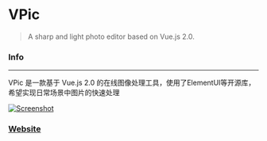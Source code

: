 # VPic

> A sharp and light photo editor based on Vue.js 2.0.

### Info
---
VPic 是一款基于 Vue.js 2.0 的在线图像处理工具，使用了ElementUI等开源库，希望实现日常场景中图片的快速处理

[![Screenshot](http://7xr868.com1.z0.glb.clouddn.com/VPic.gif)](https://licao404.github.io/VPic)

### [Website](https://licao404.github.io/VPic/)


